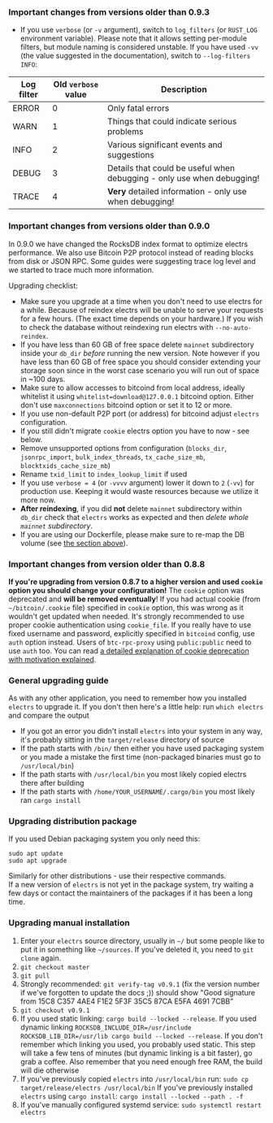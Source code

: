 ### Important changes from versions older than 0.9.3

* If you use `verbose` (or `-v` argument), switch to `log_filters` (or `RUST_LOG` environment variable).
  Please note that it allows setting per-module filters, but module naming is considered unstable.
  If you have used `-vv` (the value suggested in the documentation), switch to `--log-filters INFO`:


|Log filter|Old `verbose` value|Description                                                           |
|----------|-------------------|----------------------------------------------------------------------|
|ERROR     |                  0|Only fatal errors                                                     |
|WARN      |                  1|Things that could indicate serious problems                           |
|INFO      |                  2|Various significant events and suggestions                            |
|DEBUG     |                  3|Details that could be useful when debugging - only use when debugging!|
|TRACE     |                  4|**Very** detailed information - only use when debugging!              |  


### Important changes from versions older than 0.9.0

In 0.9.0 we have changed the RocksDB index format to optimize electrs performance.
We also use Bitcoin P2P protocol instead of reading blocks from disk or JSON RPC.
Some guides were suggesting trace log level and we started to trace much more information.

Upgrading checklist:

* Make sure you upgrade at a time when you don't need to use electrs for a while.
  Because of reindex electrs will be unable to serve your requests for a few hours.
  (The exact time depends on your hardware.)
  If you wish to check the database without reindexing run electrs with `--no-auto-reindex`.
* If you have less than 60 GB of free space delete `mainnet` subdirectory inside your `db_dir` *before* running the new version.
  Note however if you have less than 60 GB of free space you should consider extending your storage soon
  since in the worst case scenario you will run out of space in ~100 days.
* Make sure to allow accesses to bitcoind from local address, ideally whitelist it using `whitelist=download@127.0.0.1` bitcoind option.
  Either don't use `maxconnections` bitcoind option or set it to 12 or more.
* If you use non-default P2P port (or address) for bitcoind adjust `electrs` configuration.
* If you still didn't migrate `cookie` electrs option you have to now - see below.
* Remove unsupported options from configuration (`blocks_dir`, `jsonrpc_import`, `bulk_index_threads`, `tx_cache_size_mb`, `blocktxids_cache_size_mb`)
* Rename `txid_limit` to `index_lookup_limit` if used
* If you use `verbose = 4` (or `-vvvv` argument) lower it down to `2` (`-vv`) for production use.
  Keeping it would waste resources because we utilize it more now.
* **After reindexing**, if you did **not** delete `mainnet` subdirectory within `db_dir` check that `electrs` works as expected and then *delete whole `mainnet` subdirectory*.
* If you are using our Dockerfile, please make sure to re-map the DB volume (see [the section above](install.md#docker-based-installation-from-source)).

### Important changes from version older than 0.8.8

**If you're upgrading from version 0.8.7 to a higher version and used `cookie` option you should change your configuration!**
The `cookie` option was deprecated and **will be removed eventually**!
If you had actual cookie (from `~/bitcoin/.cookie` file) specified in `cookie` option, this was wrong as it wouldn't get updated when needed.
It's strongly recommended to use proper cookie authentication using `cookie_file`.
If you really have to use fixed username and password, explicitly specified in `bitcoind` config, use `auth` option instead.
Users of `btc-rpc-proxy` using `public:public` need to use `auth` too.
You can read [a detailed explanation of cookie deprecation with motivation explained](cookie_deprecation.md).

### General upgrading guide

As with any other application, you need to remember how you installed `electrs` to upgrade it.
If you don't then here's a little help: run `which electrs` and compare the output

* If you got an error you didn't install `electrs` into your system in any way, it's probably sitting in the `target/release` directory of source
* If the path starts with `/bin/` then either you have used packaging system or you made a mistake the first time (non-packaged binaries must go to `/usr/local/bin`)
* If the path starts with `/usr/local/bin` you most likely copied electrs there after building
* If the path starts with `/home/YOUR_USERNAME/.cargo/bin` you most likely ran `cargo install`

### Upgrading distribution package

If you used Debian packaging system you only need this:

```
sudo apt update
sudo apt upgrade
```

Similarly for other distributions - use their respective commands.  
If a new version of `electrs` is not yet in the package system, try waiting a few days or contact the maintainers of the packages if it has been a long time.

### Upgrading manual installation

1. Enter your `electrs` source directory, usually in `~/` but some people like to put it in something like `~/sources`.
   If you've deleted it, you need to `git clone` again.
2. `git checkout master`
3. `git pull`
4. Strongly recommended: `git verify-tag v0.9.1` (fix the version number if we've forgotten to update the docs ;)) should show "Good signature from 15C8 C357 4AE4 F1E2 5F3F 35C5 87CA E5FA 4691 7CBB"
5. `git checkout v0.9.1`
6. If you used static linking: `cargo build --locked --release`.
   If you used dynamic linking `ROCKSDB_INCLUDE_DIR=/usr/include ROCKSDB_LIB_DIR=/usr/lib cargo build --locked --release`.
   If you don't remember which linking you used, you probably used static.
   This step will take a few tens of minutes (but dynamic linking is a bit faster), go grab a coffee.
   Also remember that you need enough free RAM, the build will die otherwise
7. If you've previously copied `electrs` into `/usr/local/bin` run: `sudo cp target/release/electrs /usr/local/bin`
   If you've previously installed `electrs` using `cargo install`: `cargo install --locked --path . -f`
8. If you've manually configured systemd service: `sudo systemctl restart electrs`
